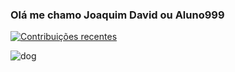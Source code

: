 ### Olá me chamo Joaquim David ou Aluno999
[![Contribuições recentes](https://github-readme-stats.vercel.app/api?username=Aluno999&show_icons=true&theme=dracula)](https://github.com/anuraghazra/github-readme-stats)

![dog](https://imgur.com/drIYZm0.gif)
